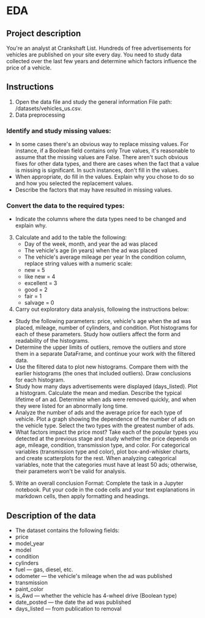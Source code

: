 # EDA

## Project description
You're an analyst at Crankshaft List. Hundreds of free advertisements for vehicles are published on your site every day. You need to study data collected over the last few years and determine which factors influence the price of a vehicle.

## Instructions
1. Open the data file and study the general information
File path: /datasets/vehicles_us.csv.
2. Data preprocessing
 ### Identify and study missing values:
  - In some cases there's an obvious way to replace missing values. For instance, if a Boolean field contains only True values, it's reasonable to assume that the missing values are False. There aren't such obvious fixes for other data types, and there are cases when the fact that a value is missing is significant. In such instances, don't fill in the values.  
  - When appropriate, do fill in the values. Explain why you chose to do so and how you selected the replacement values.
  - Describe the factors that may have resulted in missing values.

 ### Convert the data to the required types:
  - Indicate the columns where the data types need to be changed and explain why.
  
3. Calculate and add to the table the following:
   - Day of the week, month, and year the ad was placed
   - The vehicle's age (in years) when the ad was placed
   - The vehicle's average mileage per year
 In the condition column, replace string values with a numeric scale:
   - new = 5
   - like new = 4
   - excellent = 3
   - good = 2
   - fair = 1
   - salvage = 0
4. Carry out exploratory data analysis, following the instructions below:
  - Study the following parameters: price, vehicle's age when the ad was placed, mileage, number of cylinders, and condition. Plot histograms for each of these parameters. Study how outliers affect the form and readability of the histograms.
  - Determine the upper limits of outliers, remove the outliers and store them in a separate DataFrame, and continue your work with the filtered data.
  - Use the filtered data to plot new histograms. Compare them with the earlier histograms (the ones that included outliers). Draw conclusions for each histogram.
  - Study how many days advertisements were displayed (days_listed). Plot a histogram. Calculate the mean and median. Describe the typical lifetime of an ad. Determine when ads were removed quickly, and when they were listed for an abnormally long time.
  - Analyze the number of ads and the average price for each type of vehicle. Plot a graph showing the dependence of the number of ads on the vehicle type. Select the two types with the greatest number of ads.
  - What factors impact the price most? Take each of the popular types you detected at the previous stage and study whether the price depends on age, mileage, condition, transmission type, and color. For categorical variables (transmission type and color), plot box-and-whisker charts, and create scatterplots for the rest. When analyzing categorical variables, note that the categories must have at least 50 ads; otherwise, their parameters won't be valid for analysis.
5. Write an overall conclusion
Format: Complete the task in a Jupyter notebook. Put your code in the code cells and your text explanations in markdown cells, then apply formatting and headings.

## Description of the data
- The dataset contains the following fields:
- price
- model_year
- model
- condition
- cylinders
- fuel — gas, diesel, etc.
- odometer — the vehicle's mileage when the ad was published
- transmission
- paint_color
- is_4wd — whether the vehicle has 4-wheel drive (Boolean type)
- date_posted — the date the ad was published
- days_listed — from publication to removal
